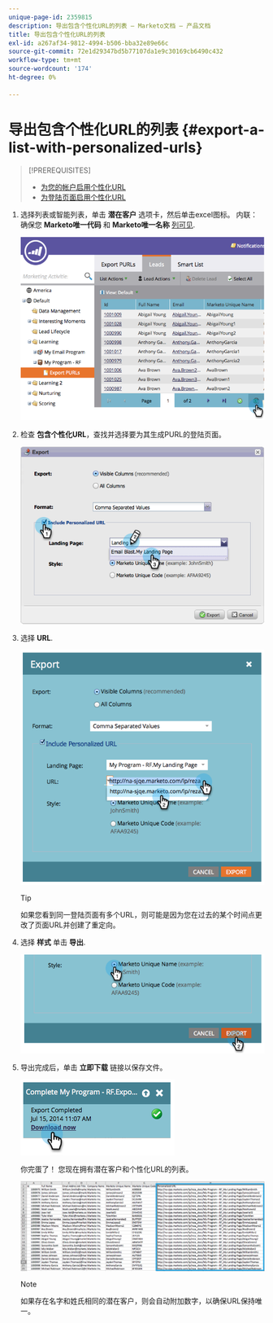 ```yaml
---
unique-page-id: 2359815
description: 导出包含个性化URL的列表 — Marketo文档 — 产品文档
title: 导出包含个性化URL的列表
exl-id: a267af34-9812-4994-b506-bba32e89e66c
source-git-commit: 72e1d29347bd5b77107da1e9c30169cb6490c432
workflow-type: tm+mt
source-wordcount: '174'
ht-degree: 0%

---
```


# 导出包含个性化URL的列表 {#export-a-list-with-personalized-urls}

>[!PREREQUISITES]
>
>* [为您的帐户启用个性化URL](/help/marketo/product-docs/demand-generation/landing-pages/personalizing-landing-pages/enable-personalized-urls-for-your-account.md)
>* [为登陆页面启用个性化URL](/help/marketo/product-docs/demand-generation/landing-pages/personalizing-landing-pages/enable-personalized-urls-for-a-landing-page.md)


1. 选择列表或智能列表，单击 **潜在客户** 选项卡，然后单击excel图标。 内联：确保您 **Marketo唯一代码** 和 **Marketo唯一名称** [列可见](/help/marketo/product-docs/core-marketo-concepts/smart-lists-and-static-lists/using-smart-lists/create-and-change-views-for-lists-and-smart-list.md).

   ![](assets/image2014-9-25-11-3a10-3a43.png)

1. 检查 **包含个性化URL**，查找并选择要为其生成PURL的登陆页面。

   ![](assets/image2014-9-18-13-3a36-3a42.png)

1. 选择 **URL**.

   ![](assets/image2014-9-18-13-3a36-3a53.png)

   >[!TIP]
   >
   >如果您看到同一登陆页面有多个URL，则可能是因为您在过去的某个时间点更改了页面URL并创建了重定向。

1. 选择 **样式** 单击 **导出**.

   ![](assets/image2014-9-18-13-3a37-3a6.png)

1. 导出完成后，单击 **立即下载** 链接以保存文件。

   ![](assets/image2014-9-18-13-3a37-3a27.png)

   你完蛋了！ 您现在拥有潜在客户和个性化URL的列表。

   ![](assets/image2014-9-18-13-3a37-3a36.png)

   >[!NOTE]
   >
   >如果存在名字和姓氏相同的潜在客户，则会自动附加数字，以确保URL保持唯一。
